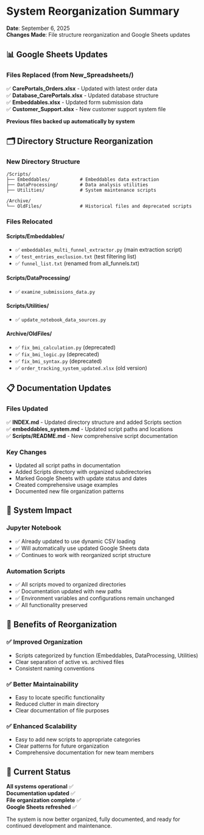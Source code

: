 # System Reorganization Summary
**Date**: September 6, 2025  
**Changes Made**: File structure reorganization and Google Sheets updates

## 📊 Google Sheets Updates

### Files Replaced (from New_Spreadsheets/)
✅ **CarePortals_Orders.xlsx** - Updated with latest order data  
✅ **Database_CarePortals.xlsx** - Updated database structure  
✅ **Embeddables.xlsx** - Updated form submission data  
✅ **Customer_Support.xlsx** - New customer support system file  

**Previous files backed up automatically by system**

## 🗂️ Directory Structure Reorganization

### New Directory Structure
```
/Scripts/
├── Embeddables/           # Embeddables data extraction
├── DataProcessing/        # Data analysis utilities  
├── Utilities/             # System maintenance scripts
```

```
/Archive/
└── OldFiles/              # Historical files and deprecated scripts
```

### Files Relocated

#### Scripts/Embeddables/
- ✅ `embeddables_multi_funnel_extractor.py` (main extraction script)
- ✅ `test_entries_exclusion.txt` (test filtering list)
- ✅ `funnel_list.txt` (renamed from all_funnels.txt)

#### Scripts/DataProcessing/  
- ✅ `examine_submissions_data.py`

#### Scripts/Utilities/
- ✅ `update_notebook_data_sources.py`

#### Archive/OldFiles/
- ✅ `fix_bmi_calculation.py` (deprecated)
- ✅ `fix_bmi_logic.py` (deprecated)  
- ✅ `fix_bmi_syntax.py` (deprecated)
- ✅ `order_tracking_system_updated.xlsx` (old version)

## 📋 Documentation Updates

### Files Updated
✅ **INDEX.md** - Updated directory structure and added Scripts section  
✅ **embeddables_system.md** - Updated script paths and locations  
✅ **Scripts/README.md** - New comprehensive script documentation  

### Key Changes
- Updated all script paths in documentation
- Added Scripts directory with organized subdirectories
- Marked Google Sheets with update status and dates
- Created comprehensive usage examples
- Documented new file organization patterns

## 🔧 System Impact

### Jupyter Notebook
- ✅ Already updated to use dynamic CSV loading
- ✅ Will automatically use updated Google Sheets data
- ✅ Continues to work with reorganized script structure

### Automation Scripts
- ✅ All scripts moved to organized directories
- ✅ Documentation updated with new paths
- ✅ Environment variables and configurations remain unchanged
- ✅ All functionality preserved

## 🚀 Benefits of Reorganization

### ✅ Improved Organization
- Scripts categorized by function (Embeddables, DataProcessing, Utilities)
- Clear separation of active vs. archived files
- Consistent naming conventions

### ✅ Better Maintainability  
- Easy to locate specific functionality
- Reduced clutter in main directory
- Clear documentation of file purposes

### ✅ Enhanced Scalability
- Easy to add new scripts to appropriate categories
- Clear patterns for future organization  
- Comprehensive documentation for new team members

## 🎯 Current Status

**All systems operational** ✅  
**Documentation updated** ✅  
**File organization complete** ✅  
**Google Sheets refreshed** ✅  

The system is now better organized, fully documented, and ready for continued development and maintenance.